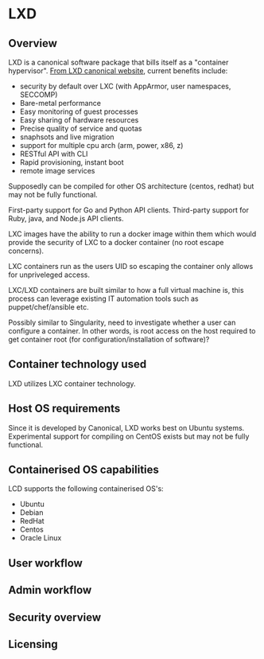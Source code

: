 # LXD
## Overview
LXD is a canonical software package that bills itself as a "container hypervisor".  [From LXD canonical website][1], current benefits include:
* security by default over LXC (with AppArmor, user namespaces, SECCOMP)
* Bare-metal performance
* Easy monitoring of guest processes
* Easy sharing of hardware resources
* Precise quality of service and quotas
* snaphsots and live migration
* support for multiple cpu arch (arm, power, x86, z)
* RESTful API with CLI
* Rapid provisioning, instant boot
* remote image services

Supposedly can be compiled for other OS architecture (centos, redhat) but may not be fully functional.

First-party support for Go and Python API clients. Third-party support for Ruby, java, and Node.js API clients. 

LXC images have the ability to run a docker image within them which would provide the security of LXC to a docker container (no root escape concerns).

LXC containers run as the users UID so escaping the container only allows for unpriveleged access.

LXC/LXD containers are built similar to how a full virtual machine is, this process can leverage existing IT automation tools such as puppet/chef/ansible etc.

Possibly similar to Singularity, need to investigate whether a user can configure a container.  In other words, is root access on the host required to get container root (for configuration/installation of software)?

## Container technology used
LXD utilizes LXC container technology.

## Host OS requirements
Since it is developed by Canonical, LXD works best on Ubuntu systems.  Experimental support for compiling on CentOS exists but may not be fully functional.

## Containerised OS capabilities
LCD supports the following containerised OS's: 
* Ubuntu
* Debian
* RedHat
* Centos
* Oracle Linux

## User workflow
## Admin workflow
## Security overview
## Licensing


[1]:https://www.ubuntu.com/containers/lxd
